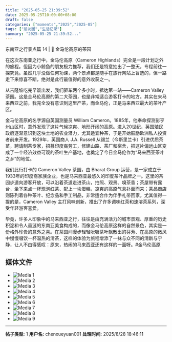 ```yaml
---
title: "2025-05-25 21:39:52"
date: 2025-05-25T10:00:00+08:00
draft: false
categories: ["moments","2025","2025-05"]
tags: ["朋友圈","生活记录"]
summary: "2025-05-25 21:39:52..."
---
```


东南亚之行景点篇 14 | 🌱 金马伦高原的茶园

在这次东南亚之行中，金马伦高原（Cameron Highlands）完全是一段计划之外的旅程。但因为小鲸鱼的朋友极力推荐，我们还是特意抽出了一整天，专程前往一探究竟。虽然几乎没做任何功课，两个景点都是随手在旅行网站上盲选的，但一路走下来惊喜不断，绝对是此行最值得的意外收获之一。

从吉隆坡吃完早饭出发，我们驱车两个多小时，抵达第一站——Cameron Valley 茶园。这是金马伦高原的第二大茶园，也是非常适合游客打卡的地方。其实在来马来西亚之前，我完全没有意识到这里产茶，而金马伦，正是马来西亚最大的茶叶产区。

金马伦高原的名字源自英国测量员 William Cameron。1885年，他奉命探测彭亨州山区时，意外发现了这片气候凉爽、地形开阔的高原。进入20世纪，英国殖民政府逐渐意识到这块土地的农业潜力，尤其适宜种茶，于是开始鼓励欧洲私人投资者前来开发。1929年，英国商人 J.A. Russell 从锡兰（今斯里兰卡）引进优质茶苗，聘请制茶专家，招募印度裔劳工，修建山路、茶厂和宿舍，把这片偏远山区变成了一个经济效益可观的茶叶生产基地，也奠定了今日金马伦作为“马来西亚茶叶之乡”的地位。

我们此行打卡的 Cameron Valley 茶园，由 Bharat Group 运营，是一家成立于1933年的印度裔家族企业，也是马来西亚最悠久的印度茶叶品牌之一。这里的茶园步道向游客开放，可以沿着茶道走进茶山，拍照、观景、嗅茶香；茶屋带有露台，坐下来点一杯现泡红茶、配上一块蛋糕，凉爽的高原气息扑面而来；茶品商店则陈列着各种茶叶、纪念品和手工制品，非常适合作为伴手礼带回家。尤其值得一提的是，Cameron Valley 主打风味创新，推出了许多调味红茶和速溶茶系列，深受年轻游客喜爱。

毕竟，许多人印象中的马来西亚之行，往往是由充满活力的城市景观、厚重的历史积淀和令人垂涎的东南亚美食构成的，而像金马伦高原这样的自然景色，其实是一份格外珍贵的意外之喜。在茶园间漫步轻轻吮吸茶叶飘散出的芬芳、在高原的微风中慢慢啜饮一杯温热的清茶，这样的体验为旅程增添了一抹与众不同的清新与宁静，让人不由得感叹：原来，热闹的马来西亚还有这样的一面呀。
​
​#金马伦高原

## 媒体文件

- ![Media 1](/Moments/photos/2025-05-25/202505252139520.jpg)
- ![Media 2](/Moments/photos/2025-05-25/202505252139521.jpg)
- ![Media 3](/Moments/photos/2025-05-25/202505252139522.jpg)
- ![Media 4](/Moments/photos/2025-05-25/202505252139523.jpg)
- ![Media 5](/Moments/photos/2025-05-25/202505252139524.jpg)
- ![Media 6](/Moments/photos/2025-05-25/202505252139525.jpg)
- ![Media 7](/Moments/photos/2025-05-25/202505252139526.jpg)
- ![Media 8](/Moments/photos/2025-05-25/202505252139527.jpg)
- ![Media 9](/Moments/photos/2025-05-25/202505252139528.jpg)

---

**帖子类型:** 1
**用户名:** chenxueyuan001
**处理时间:** 2025/8/28 18:46:11
